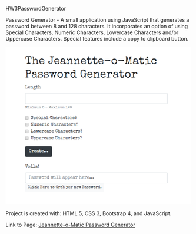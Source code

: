 HW3PasswordGenerator

Password Generator - A small application using JavaScript that generates a password between 8 and 128 characters. It incorporates an option of using Special Characters, Numeric Characters, Lowercase Characters and/or Uppercase Characters. Special features include a copy to clipboard button.

![Screenshot of Project](/myassignmentscreenshot.png)

Project is created with:
HTML 5,
CSS 3,
Bootstrap 4, and
JavaScript.

Link to Page:
[Jeannette-o-Matic Password Generator](https://antlerbaby.github.io/HW3PasswordGenerator/)